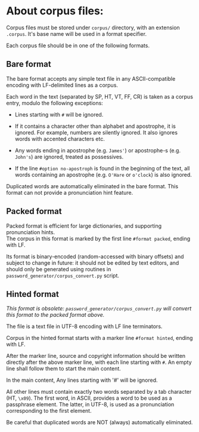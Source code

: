 [-]: # " -*- mode: gfm; coding: utf-8 -*- "

# About corpus files:

Corpus files must be stored under `corpus/` directory, with an
extension `.corpus`. It's base name will be used in a format
specifier.

Each corpus file should be in one of the following formats.

## Bare format

The bare format accepts any simple text file in any ASCII-compatible
encoding with LF-delimited lines as a corpus.

Each word in the text (separated by SP, HT, VT, FF, CR) is taken as a
corpus entry, modulo the following exceptions:

 - Lines starting with `#` will be ignored.

 - If it contains a character other than alphabet and apostrophe,
   it is ignored.  For example, numbers are silently ignored.
   It also ignores words with accented characters etc.

 - Any words ending in apostrophe (e.g. `James'`) or apostrophe-s
   (e.g. `John's`) are ignored, treated as possessives.
 - If the line `#option no-apostroph` is found in the beginning of the
   text, all words containing an apostrophe (e.g. `O'Hare` or
   `o'clock`) is also ignored.

Duplicated words are automatically eliminated in the bare format.
This format can not provide a pronunciation hint feature.

## Packed format

Packed format is efficient for large dictionaries, and supporting
pronunciation hints.  
The corpus in this format is marked by the first
line `#format packed`, ending with LF.

Its format is binary-encoded (random-accessed with binary offsets) and
subject to change in future: it should not be edited by text editors,
and should only be generated using routines in
`password_generator/corpus_convert.py` script.

## Hinted format

_This format is obsolete: `password_generator/corpus_convert.py`
will convert this format to the packed format above._

The file is a text file in UTF-8 encoding with LF line terminators.

Corpus in the hinted format starts with a marker line
`#format hinted`, ending with LF.

After the marker line, source and copyright information should be
written directly after the above marker line, with each line starting
with `#`. An empty line shall follow them to start the main content.

In the main content, Any lines starting with '#' will be ignored.

All other lines must contain exactly two words separated by a tab
character (HT, `\x09`).  The first word, in ASCII, provides a word to
be used as a passphrase element. The latter, in UTF-8, is used as a
pronunciation corresponding to the first element.

Be careful that duplicated words are NOT (always) automatically
eliminated.

